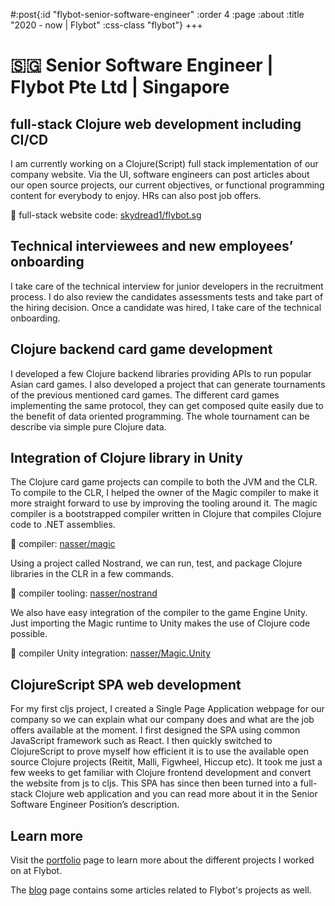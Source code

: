 #:post{:id "flybot-senior-software-engineer"
       :order 4
       :page :about
       :title "2020 - now | Flybot"
       :css-class "flybot"}
+++
# 🇸🇬 Senior Software Engineer | Flybot Pte Ltd | Singapore

## full-stack Clojure web development including CI/CD

I am currently working on a Clojure(Script) full stack implementation of our company website. Via the UI, software engineers can post articles about our open source projects, our current objectives, or functional programming content for everybody to enjoy. HRs can also post job offers.

🔗 full-stack website code: [skydread1/flybot.sg](https://github.com/skydread1/flybot.sg)

## Technical interviewees and new employees’ onboarding

I take care of the technical interview for junior developers in the recruitment process. I do also review the candidates assessments tests and take part of the hiring decision. Once a candidate was hired, I take care of the technical onboarding.

## Clojure backend card game development

I developed a few Clojure backend libraries providing APIs to run popular Asian card games. I also developed a project that can generate tournaments of the previous mentioned card games. The different card games implementing the same protocol, they can get composed quite easily due to the benefit of data oriented programming. The whole tournament can be describe via simple pure Clojure data.

## Integration of Clojure library in Unity

The Clojure card game projects can compile to both the JVM and the CLR. To compile to the CLR, I helped the owner of the Magic compiler to make it more straight forward to use by improving the tooling around it. The magic compiler is a bootstrapped compiler written in Clojure that compiles Clojure code to .NET assemblies.

🔗 compiler: [nasser/magic](https://github.com/nasser/magic)

Using a project called Nostrand, we can run, test, and package Clojure libraries in the CLR in a few commands.

🔗 compiler tooling: [nasser/nostrand](https://github.com/nasser/nostrand)

We also have easy integration of the compiler to the game Engine Unity. Just importing the Magic runtime to Unity makes the use of Clojure code possible.

🔗 compiler Unity integration: [nasser/Magic.Unity](https://github.com/nasser/Magic.Unity)

## ClojureScript SPA web development

For my first cljs project, I created a Single Page Application webpage for our company so we can explain what our company does and what are the job offers available at the moment. I first designed the SPA using common JavaScript framework such as React. I then quickly switched to ClojureScript to prove myself how efficient it is to use the available open source Clojure projects (Reitit, Malli, Figwheel, Hiccup etc). It took me just a few weeks to get familiar with Clojure frontend development and convert the website from js to cljs.
This SPA has since then been turned into a full-stack Clojure web application and you can read more about it in the Senior Software Engineer Position’s description.

## Learn more

Visit the [portfolio](https://www.loicblanchard.me) page to learn more about the different projects I worked on at Flybot.

The [blog](https://www.loicblanchard.me/#/blog) page contains some articles related to Flybot's projects as well.